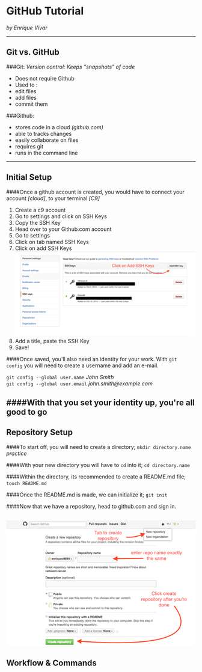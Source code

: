 # GitHub Tutorial

_by Enrique Vivar_

---
## Git vs. GitHub
###Git: _Version control: Keeps "snapshots" of code_
* Does not require Github
* Used to :  
 * edit files
 * add files
 * commit them  

###Github:
* stores code in a cloud _(github.com)_
* able to tracks changes
* easily collaborate on files
* requires git 
* runs in the command line

---
## Initial Setup  
####Once a github account is created, you would have to connect your account _[cloud]_, to your terminal _[C9]_  
1. Create a c9 account  
2. Go to settings and click on SSH Keys  
3. Copy the SSH Key  
4. Head over to your Github.com account   
5. Go to settings  
6. Click on tab named SSH Keys  
7. Click on add SSH Keys  
![pic](SSH-Keys.png)  
8. Add a title, paste the SSH Key 
9. Save!

####Once saved, you'll also need an identity for your work. With `git config` you will need to create a username and add an e-mail.
  

`git config --global user.name` _John Smith_  
`git config --global user.email` _john.smith@example.com_  

####With that you set your identity up, you're all good to go
---
## Repository Setup

####To start off, you will need to create a directory;
   `mkdir directory.name` _practice_    
  
####With your new directory you will have to `cd` into it; 
   `cd directory.name`

####Within the directory, its recommended to create a README.md file;
   `touch README.md`

####Once the README.md is made, we can initialize it;
   `git init`
   
####Now that we have a repository, head to github.com and sign in.

![pic](github-repo.png)
---
## Workflow & Commands
